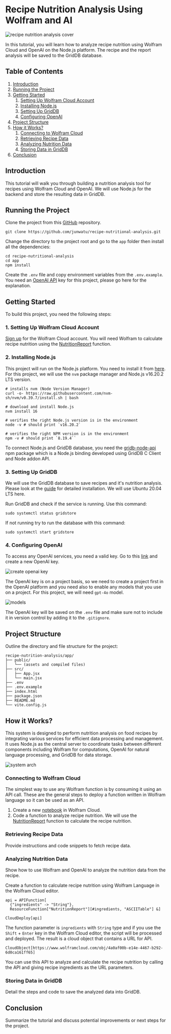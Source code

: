 # Recipe Nutrition Analysis Using Wolfram and AI

![recipe nutrition analysis cover](images/cover.jpg)

In this tutorial, you will learn how to analyze recipe nutrition using Wolfram Cloud and OpenAI on the Node.js platform. The recipe and the report analysis will be saved to the GridDB database.

## Table of Contents

1. [Introduction](#introduction)
2. [Running the Project](#running-the-project)
3. [Getting Started](#getting-started)
    1. [Setting Up Wolfram Cloud Account](#setting-up-wolfram-cloud-account)
    2. [Installing Node.js](#installing-nodejs)
    3. [Setting Up GridDB](#setting-up-griddb)
    4. [Configuring OpenAI](#configuring-openai)
4. [Project Structure](#project-structure)
5. [How it Works?](#how-it-works)
    1. [Connecting to Wolfram Cloud](#connecting-to-wolfram-cloud)
    2. [Retrieving Recipe Data](#retrieving-recipe-data)
    3. [Analyzing Nutrition Data](#analyzing-nutrition-data)
    4. [Storing Data in GridDB](#storing-data-in-griddb)
6. [Conclusion](#conclusion)

## Introduction

This tutorial will walk you through building a nutrition analysis tool for recipes using Wolfram Cloud and OpenAI. We will use Node.js for the backend and store the resulting data in GridDB.

## Running the Project

Clone the project from this [GitHub](https://github.com/junwatu/recipe-nutritional-analysis.git) repository.

```shell
git clone https://github.com/junwatu/recipe-nutritional-analysis.git
```

Change the directory to the project root and go to the `app` folder then install all the dependencies:

```shell
cd recipe-nutritional-analysis
cd app
npm install
```

Create the `.env` file and copy environment variables from the `.env.example`. You need an [OpenAI API](#configuring-openai) key for this project, please go here for the explanation.

## Getting Started

To build this project, you need the following steps:

### 1. Setting Up Wolfram Cloud Account

[Sign up](https://www.wolframcloud.com) for the Wolfram Cloud account. You will need Wolfram to calculate recipe nutrition using the [NutritionReport](https://resources.wolframcloud.com/FunctionRepository/resources/NutritionReport) function.

### 2. Installing Node.js

This project will run on the Node.js platform. You need to install it from [here](https://nodejs.org/en/download). For this project, we will use the `nvm` package manager and Node.js v16.20.2
LTS version.

```shell
# installs nvm (Node Version Manager)
curl -o- https://raw.githubusercontent.com/nvm-sh/nvm/v0.39.7/install.sh | bash

# download and install Node.js
nvm install 16

# verifies the right Node.js version is in the environment
node -v # should print `v16.20.2`

# verifies the right NPM version is in the environment
npm -v # should print `8.19.4``
```

To connect Node.js and GridDB database, you need the [gridb-node-api](https://github.com/nodejs/node-addon-api) npm package which is a Node.js binding developed using GridDB C Client and Node addon API.

### 3. Setting Up GridDB

We will use the GridDB database to save recipes and it's nutrition analysis. Please look at the [guide](https://docs.griddb.net/latest/gettingstarted/using-apt/#install-with-apt-get) for detailed installation. We will use Ubuntu 20.04 LTS here.

Run GridDB and check if the service is running. Use this command:

```shell
sudo systemctl status gridstore
```

If not running try to run the database with this command:

```shell
sudo systemctl start gridstore
```

### 4. Configuring OpenAI

To access any OpenAI services, you need a valid key. Go to this [link](https://platform.openai.com/api-keys) and create a new OpenAI key.

![create openai key](images/create-api-key.png)

The OpenAI key is on a project basis, so we need to create a project first in the OpenAI platform and you need also to enable any models that you use on a project. For this project, we will need `gpt-4o` model.

![models](images/models.png)

The OpenAI key will be saved on the `.env` file and make sure not to include it in version control by adding it to the `.gitignore`.

## Project Structure

Outline the directory and file structure for the project:

```shell
recipe-nutrition-analysis/app/
├── public/
│   └── (assets and compiled files)
├── src/
│   ├── App.jsx
│   └── main.jsx
├── .env
├── .env.example
├── index.html
├── package.json
├── README.md
└── vite.config.js
```

## How it Works?

This system is designed to perform nutrition analysis on food recipes by integrating various services for efficient data processing and management. It uses Node.js as the central server to coordinate tasks between different components including Wolfram for computations, OpenAI for natural language processing, and GridDB for data storage.

![system arch](images/food-recipe-app.png)

### Connecting to Wolfram Cloud

The simplest way to use any Wolfram function is by consuming it using an API call. These are the general steps to deploy a function written in Wolfram language so it can be used as an API.

1. Create a new [notebook](https://reference.wolfram.com/language/guide/NotebookBasics.html) in Wolfram Cloud.
2. Code a function to analyze recipe nutrition. 
   We will use the [NutritionReport](https://resources.wolframcloud.com/FunctionRepository/resources/NutritionReport) function to calculate the recipe nutrition.


### Retrieving Recipe Data

Provide instructions and code snippets to fetch recipe data.

### Analyzing Nutrition Data

Show how to use Wolfram and OpenAI to analyze the nutrition data from the recipe.

Create a function to calculate recipe nutrition using Wolfram Language in the Wolfram Cloud editor.

```wolfram
api = APIFunction[
  {"ingredients" -> "String"},
  ResourceFunction["NutritionReport"][#ingredients, "ASCIITable"] &]

CloudDeploy[api]
```

The function parameter is `ingredients` with `String` type and if you use the `Shift` + `Enter` key in the Wolfram Cloud editor, the script will be processed and deployed. The result is a cloud object that contains a URL for API.

```wolfram
CloudObject[https://www.wolframcloud.com/obj/4a0af00b-e14e-4467-b292-6d0ca161ff65]
```

You can use this API to analyze and calculate the recipe nutrition by calling the API and giving recipe ingredients as the URL parameters.

### Storing Data in GridDB

Detail the steps and code to save the analyzed data into GridDB.

## Conclusion

Summarize the tutorial and discuss potential improvements or next steps for the project.

